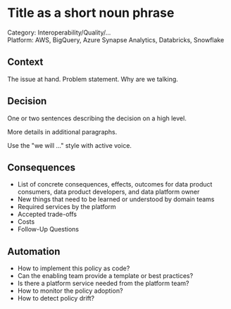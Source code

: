 # Title as a short noun phrase

Category: Interoperability/Quality/...  
Platform: AWS, BigQuery, Azure Synapse Analytics, Databricks, Snowflake

## Context

The issue at hand. Problem statement. Why are we talking.

## Decision

One or two sentences describing the decision on a high level.

More details in additional paragraphs.

Use the "we will ..." style with active voice.

## Consequences

- List of concrete consequences, effects, outcomes for data product consumers, data product developers, and data platform owner
- New things that need to be learned or understood by domain teams
- Required services by the platform
- Accepted trade-offs
- Costs
- Follow-Up Questions


## Automation

- How to implement this policy as code?
- Can the enabling team provide a template or best practices?
- Is there a platform service needed from the platform team?
- How to monitor the policy adoption?
- How to detect policy drift?
